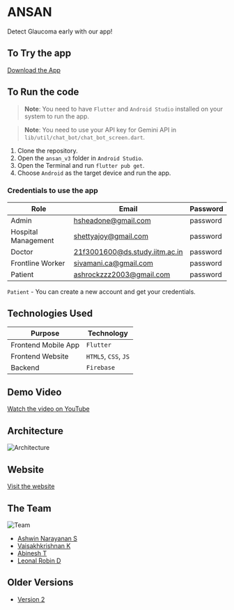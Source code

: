 # ANSAN

Detect Glaucoma early with our app!

## To Try the app

[Download the App](https://github.com/Ashrockzzz2003/ansan_v3/releases/download/v3/app-release.apk)

## To Run the code

> **Note**: You need to have `Flutter` and `Android Studio` installed on your system to run the app.

> **Note**: You need to use your API key for Gemini API in `lib/util/chat_bot/chat_bot_screen.dart`.

1. Clone the repository.
2. Open the `ansan_v3` folder in `Android Studio`.
3. Open the Terminal and run `flutter pub get`.
4. Choose `Android` as the target device and run the app.

### Credentials to use the app

| Role | Email | Password |
| ---- | ----- | -------- |
| Admin | hsheadone@gmail.com | password |
| Hospital Management | shettyajoy@gmail.com | password |
| Doctor | 21f3001600@ds.study.iitm.ac.in | password |
| Frontline Worker | sivamani.ca@gmail.com | password |
| Patient | ashrockzzz2003@gmail.com | password |

`Patient` - You can create a new account and get your credentials.

## Technologies Used

| Purpose | Technology |
| ------- | ---------- |
| Frontend Mobile App | `Flutter` |
| Frontend Website | `HTML5`, `CSS`, `JS` |
| Backend | `Firebase` |

## Demo Video

[Watch the video on YouTube](https://youtu.be/vdqqqxFJ0Eg)

## Architecture

![Architecture](https://i.imgur.com/OHPk704.png)

## Website

[Visit the website](https://ansan.cb.amrita.edu)

## The Team

![Team](https://i.imgur.com/XjvKmJe.png)

- [Ashwin Narayanan S](https://ashrockzzz2003.github.io/portfolio/)
- [Vaisakhkrishnan K](https://www.linkedin.com/in/vaisakhkrishnan-k-2358b720b/)
- [Abinesh T](https://www.linkedin.com/in/abinesh-tamizhselvan-4732a8222/)
- [Leonal Robin D](https://www.linkedin.com/in/leonal-robin-47b681284/)

## Older Versions

- [Version 2](https://github.com/Ashrockzzz2003/ansan_v2)
